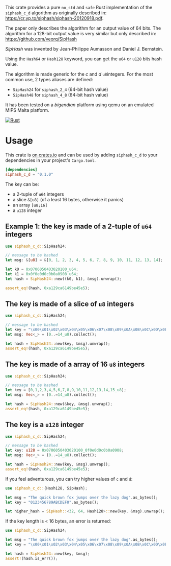 This crate provides a pure `no_std` and `safe` Rust implementation of the `siphash_c_d` algorithm as originally described in:
<https://cr.yp.to/siphash/siphash-20120918.pdf>.

The paper only describes the algorithm for an output value of 64 bits. The algorithm for a 128-bit output
value is very similar but only described in: <https://github.com/veorq/SipHash>

*SipHash* was invented by Jean-Philippe Aumasson and Daniel J. Bernstein.

Using the `Hash64` or `Hash128` keyword, you can get the `u64` or `u128` bits hash value.

The algorithm is made generic for the *c* and *d* `u8`integers. For the most common use, 2 types aliases are defined:

* `SipHash24` for `siphash_2_4` (64-bit hash value)
* `SipHash48` for `siphash_4_8` (64-bit hash value)

It has been tested on a *bigendian* platform using qemu on an emulated MIPS Malta platform.

[![Rust](https://github.com/dandyvica/siphash_c_d/actions/workflows/rust.yml/badge.svg)](https://github.com/dandyvica/siphash_c_d/actions/workflows/rust.yml)

# Usage

This crate is [on crates.io](https://crates.io/crates/siphash_c_d) and can be
used by adding `siphash_c_d` to your dependencies in your project's `Cargo.toml`.
```toml
[dependencies]
siphash_c_d = "0.1.0"
```

The key can be:

* a 2-tuple of `u64` integers
* a slice `&[u8]` (of a least 16 bytes, otherwise it panics)
* an array `[u8;16]`
* a `u128` integer

## Example 1: the key is made of a 2-tuple of `u64` integers

```rust
use siphash_c_d::SipHash24;

// message to be hashed
let msg: &[u8] = &[0, 1, 2, 3, 4, 5, 6, 7, 8, 9, 10, 11, 12, 13, 14];

let k0 = 0x0706050403020100_u64;
let k1 = 0x0f0e0d0c0b0a0908_u64;
let hash = SipHash24::new((k0, k1), &msg).unwrap();

assert_eq!(hash, 0xa129ca6149be45e5);
```

## The key is made of a slice of `u8` integers

```rust
use siphash_c_d::SipHash24;

// message to be hashed
let key = "\x00\x01\x02\x03\x04\x05\x06\x07\x08\x09\x0A\x0B\x0C\x0D\x0E\x0F".as_bytes();
let msg: Vec<_> = (0..=14_u8).collect();

let hash = SipHash24::new(key, &msg).unwrap();
assert_eq!(hash, 0xa129ca6149be45e5);
```

## The key is made of a array of 16 `u8` integers

```rust
use siphash_c_d::SipHash24;

// message to be hashed
let key = [0,1,2,3,4,5,6,7,8,9,10,11,12,13,14,15_u8];
let msg: Vec<_> = (0..=14_u8).collect();

let hash = SipHash24::new(&key, &msg).unwrap();
assert_eq!(hash, 0xa129ca6149be45e5);
```

## The key is a `u128` integer

```rust
use siphash_c_d::SipHash24;

// message to be hashed
let key: u128 = 0x0706050403020100_0f0e0d0c0b0a0908;
let msg: Vec<_> = (0..=14_u8).collect();

let hash = SipHash24::new(key, &msg).unwrap();
assert_eq!(hash, 0xa129ca6149be45e5);
```

If you feel adventurous, you can try higher values of `c` and `d`:

```rust
use siphash_c_d::{Hash128, SipHash};

let msg = "The quick brown fox jumps over the lazy dog".as_bytes();
let key = "0123456789ABCDEF0".as_bytes();

let higher_hash = SipHash::<32, 64, Hash128>::new(key, &msg).unwrap();
```

If the key length is < 16 bytes, an error is returned:

```rust
use siphash_c_d::SipHash24;

let msg = "The quick brown fox jumps over the lazy dog".as_bytes();
let key = "\x00\x01\x02\x03\x04\x05\x06\x07\x08\x09\x0A\x0B\x0C\x0D\x0E".as_bytes();

let hash = SipHash24::new(key, &msg);
assert!(hash.is_err());
```

